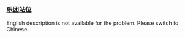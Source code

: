 ### [乐团站位](https://leetcode.com/problems/SNJvJP)

English description is not available for the problem. Please switch to Chinese.